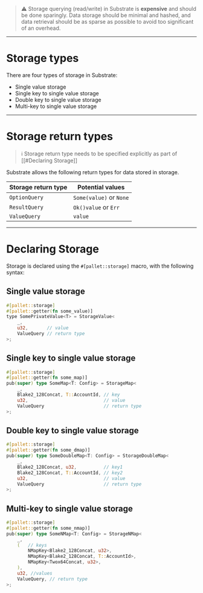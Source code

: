 > ⚠️ Storage querying (read/write) in Substrate is **expensive** and should be done sparingly. Data storage should be minimal and hashed, and data retrieval should be as sparse as possible to avoid too significant of an overhead.

---
# Storage types

There are four types of storage in Substrate:
- Single value storage
- Single key to single value storage
- Double key to single value storage
- Multi-key to single value storage

---
# Storage return types

> ℹ️ Storage return type needs to be specified explicitly as part of [[#Declaring Storage]]

Substrate allows the following return types for data stored in storage.

| Storage return type | Potential values        |
| ------------------- | ----------------------- |
| `OptionQuery`       | `Some(value)` or `None` |
| `ResultQuery`       | `Ok()value` or `Err`    |
| `ValueQuery`        | `value`                        |

---
# Declaring Storage

 Storage is declared using the `#[pallet::storage]` macro, with the following syntax:

## Single value storage

```rust
#[pallet::storage]
#[pallet::getter(fn some_value)]
type SomePrivateValue<T> = StorageValue<
    _,
    u32,       // value
    ValueQuery // return type
>;
```

## Single key to single value storage

```rust
#[pallet::storage]
#[pallet::getter(fn some_map)]
pub(super) type SomeMap<T: Config> = StorageMap<
    _,
    Blake2_128Concat, T::AccountId, // key
    u32,                            // value
    ValueQuery                      // return type
>;
```

## Double key to single value storage

```rust
#[pallet::storage]
#[pallet::getter(fn some_dmap)]
pub(super) type SomeDoubleMap<T: Config> = StorageDoubleMap<
    _,
    Blake2_128Concat, u32,          // key1
    Blake2_128Concat, T::AccountId, // key2
    u32,                            // value
    ValueQuery                      // return type
>;
```

## Multi-key to single value storage

```rust
#[pallet::storage]
#[pallet::getter(fn some_nmap)]
pub(super) type SomeNMap<T: Config> = StorageNMap<
    _,
    (   // keys
        NMapKey<Blake2_128Concat, u32>,
        NMapKey<Blake2_128Concat, T::AccountId>,
        NMapKey<Twox64Concat, u32>,
    ),
    u32, //values
    ValueQuery, // return type
>;
```